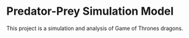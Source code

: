 # Predator-Prey Simulation Model
This project is a simulation and analysis of Game of Thrones dragons.
